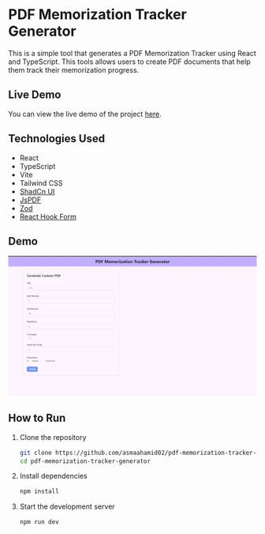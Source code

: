 # PDF Memorization Tracker Generator

This is a simple tool that generates a PDF Memorization Tracker using React and TypeScript. This tools allows users to create PDF documents that help them track their memorization progress.

## Live Demo

You can view the live demo of the project [here](https://pdf-memorization-tracker-generator.onrender.com).

## Technologies Used

- React
- TypeScript
- Vite
- Tailwind CSS
- [ShadCn UI](https://ui.shadcn.com/)
- [JsPDF](https://www.npmjs.com/package/jspdf)
- [Zod](https://zod.dev/)
- [React Hook Form](https://react-hook-form.com/)

## Demo

![PDF Memorization Tracker Generator](./demo.gif)

## How to Run

1. Clone the repository

   ```bash
   git clone https://github.com/asmaahamid02/pdf-memorization-tracker-generator.git
   cd pdf-memorization-tracker-generator
   ```

2. Install dependencies

   ```bash
   npm install
   ```

3. Start the development server

   ```bash
   npm run dev
   ```
